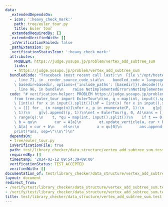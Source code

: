 ```yaml
---
data:
  _extendedDependsOn:
  - icon: ':heavy_check_mark:'
    path: tree/euler_tour.py
    title: Euler tour
  _extendedRequiredBy: []
  _extendedVerifiedWith: []
  _isVerificationFailed: false
  _pathExtension: py
  _verificationStatusIcon: ':heavy_check_mark:'
  attributes:
    PROBLEM: https://judge.yosupo.jp/problem/vertex_add_subtree_sum
    links:
    - https://judge.yosupo.jp/problem/vertex_add_subtree_sum
  bundledCode: "Traceback (most recent call last):\n  File \"/opt/hostedtoolcache/PyPy/3.10.13/x64/lib/pypy3.10/site-packages/onlinejudge_verify/documentation/build.py\"\
    , line 71, in _render_source_code_stat\n    bundled_code = language.bundle(stat.path,\
    \ basedir=basedir, options={'include_paths': [basedir]}).decode()\n  File \"/opt/hostedtoolcache/PyPy/3.10.13/x64/lib/pypy3.10/site-packages/onlinejudge_verify/languages/python.py\"\
    , line 96, in bundle\n    raise NotImplementedError\nNotImplementedError\n"
  code: "# verification-helper: PROBLEM https://judge.yosupo.jp/problem/vertex_add_subtree_sum\n\
    from tree.euler_tour import EulerTour\n\nn, q = map(int, input().split())\nA =\
    \ [int(x) for x in input().split()]\nP = [int(x) for x in input().split()]\ng\
    \ = [[] for _ in range(n)]\nfor v, p in enumerate(P, 1):\n    g[p].append((v,\
    \ 1))\n    g[v].append((p, 1))\n\net = EulerTour(g, 0, A)\nans = []\nfor _ in\
    \ range(q):\n    t, *qu = map(int, input().split())\n    if t == 0:\n        a,\
    \ b = qu\n        cur = A[a]\n        et.update_verticle(a, cur + b)\n       \
    \ A[a] = cur + b\n    else:\n        a = qu[0]\n        ans.append(et.subtree_verticle_sum(a))\n\
    print(*ans, sep=\"\\n\")\n"
  dependsOn:
  - tree/euler_tour.py
  isVerificationFile: true
  path: test/library_checker/data_structure/vertex_add_subtree_sum.test.py
  requiredBy: []
  timestamp: '2024-02-12 09:54:39+09:00'
  verificationStatus: TEST_ACCEPTED
  verifiedWith: []
documentation_of: test/library_checker/data_structure/vertex_add_subtree_sum.test.py
layout: document
redirect_from:
- /verify/test/library_checker/data_structure/vertex_add_subtree_sum.test.py
- /verify/test/library_checker/data_structure/vertex_add_subtree_sum.test.py.html
title: test/library_checker/data_structure/vertex_add_subtree_sum.test.py
---
```


